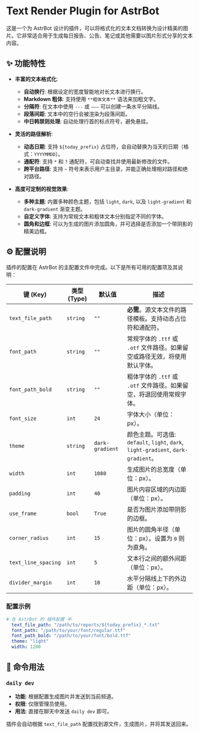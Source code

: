 # Text Render Plugin for AstrBot

这是一个为 AstrBot 设计的插件，可以将格式化的文本文档转换为设计精美的图片。它非常适合用于生成每日报告、公告、笔记或其他需要以图片形式分享的文本内容。

## ✨ 功能特性

- **丰富的文本格式化**:
  - **自动换行**: 根据设定的宽度智能地对长文本进行换行。
  - **Markdown 粗体**: 支持使用 `**粗体文本**` 语法来加粗文字。
  - **分隔符**: 在文本中使用 `---` 或 `———` 可以创建一条水平分隔线。
  - **段落间距**: 文本中的空行会被渲染为段落间距。
  - **中日韩禁则处理**: 自动处理行首的标点符号，避免悬挂。

- **灵活的路径解析**:
  - **动态日期**: 支持 `${today_prefix}` 占位符，会自动替换为当天的日期（格式：`YYYYMMDD`）。
  - **通配符**: 支持 `*` 和 `?` 通配符，可自动查找并使用最新修改的文件。
  - **跨平台路径**: 支持 `~` 符号来表示用户主目录，并能正确处理相对路径和绝对路径。

- **高度可定制的视觉效果**:
  - **多种主题**: 内置多种颜色主题，包括 `light`, `dark`, 以及 `light-gradient` 和 `dark-gradient` 渐变主题。
  - **自定义字体**: 支持为常规文本和粗体文本分别指定不同的字体。
  - **圆角和边框**: 可以为生成的图片添加圆角，并可选择是否添加一个带阴影的精美边框。

## ⚙️ 配置说明

插件的配置在 AstrBot 的主配置文件中完成。以下是所有可用的配置项及其说明：

| 键 (Key)              | 类型 (Type) | 默认值          | 描述                                                                                             |
| --------------------- | ----------- | --------------- | ------------------------------------------------------------------------------------------------ |
| `text_file_path`      | `string`    | `""`            | **必需**。源文本文件的路径模板。支持动态占位符和通配符。                                           |
| `font_path`           | `string`    | `""`            | 常规字体的 `.ttf` 或 `.otf` 文件路径。如果留空或路径无效，将使用默认字体。                         |
| `font_path_bold`      | `string`    | `""`            | 粗体字体的 `.ttf` 或 `.otf` 文件路径。如果留空，将退回使用常规字体。                               |
| `font_size`           | `int`       | `24`            | 字体大小（单位：px）。                                                                           |
| `theme`               | `string`    | `dark-gradient` | 颜色主题。可选值: `default`, `light`, `dark`, `light-gradient`, `dark-gradient`。                  |
| `width`               | `int`       | `1080`          | 生成图片的总宽度（单位：px）。                                                                   |
| `padding`             | `int`       | `40`            | 图片内容区域的内边距（单位：px）。                                                               |
| `use_frame`           | `bool`      | `True`          | 是否为图片添加带阴影的边框。                                                                     |
| `corner_radius`       | `int`       | `15`            | 图片的圆角半径（单位：px）。设置为 `0` 则为直角。                                                |
| `text_line_spacing`   | `int`       | `5`             | 文本行之间的额外间距（单位：px）。                                                               |
| `divider_margin`      | `int`       | `10`            | 水平分隔线上下的外边距（单位：px）。                                                             |

### 配置示例

```yaml
# 在 AstrBot 的 插件配置 中
  text_file_path: "/path/to/reports/${today_prefix}_*.txt"
  font_path: "/path/to/your/font/regular.ttf"
  font_path_bold: "/path/to/your/font/bold.ttf"
  theme: "light"
  width: 1200
```

## 🚀 命令用法

### `daily dev`

- **功能**: 根据配置生成图片并发送到当前频道。
- **权限**: 仅限管理员使用。
- **用法**: 直接在聊天中发送 `daily dev` 即可。

插件会自动根据 `text_file_path` 配置找到源文件，生成图片，并将其发送回来。
